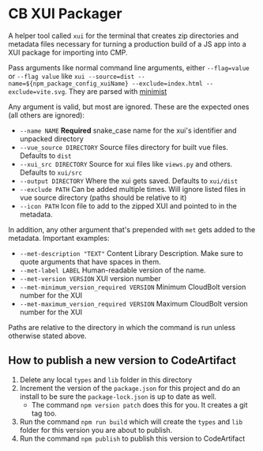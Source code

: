 # CB XUI Packager

A helper tool called `xui` for the terminal that creates zip directories and metadata files necessary for turning a production build of a JS app into a XUI package for importing into CMP.

Pass arguments like normal command line arguments, either `--flag=value` or `--flag value` like `xui --source=dist --name=${npm_package_config_xuiName} --exclude=index.html --exclude=vite.svg`. They are parsed with [minimist](https://www.npmjs.com/package/minimist)

Any argument is valid, but most are ignored. These are the expected ones (all others are ignored):

- `--name NAME` **Required** snake_case name for the xui's identifier and unpacked directory
- `--vue_source DIRECTORY` Source files directory for built vue files. Defaults to `dist`
- `--xui_src DIRECTORY` Source for xui files like `views.py` and others. Defaults to `xui/src`
- `--output DIRECTORY` Where the xui gets saved. Defaults to `xui/dist`
- `--exclude PATH` Can be added multiple times. Will ignore listed files in vue source directory (paths should be relative to it)
- `--icon PATH` Icon file to add to the zipped XUI and pointed to in the metadata.

In addition, any other argument that's prepended with `met` gets added to the metadata. Important examples:

- `--met-description "TEXT"` Content Library Description. Make sure to quote arguments that have spaces in them.
- `--met-label LABEL` Human-readable version of the name.
- `--met-version VERSION` XUI version number
- `--met-minimum_version_required VERSION` Minimum CloudBolt version number for the XUI
- `--met-maximum_version_required VERSION` Maximum CloudBolt version number for the XUI

Paths are relative to the directory in which the command is run unless otherwise stated above.

## How to publish a new version to CodeArtifact

1. Delete any local `types` and `lib` folder in this directory
1. Increment the version of the `package.json` for this project and do an install to be sure the `package-lock.json` is up to date as well.
   - The command `npm version patch` does this for you. It creates a git tag too.
1. Run the command `npm run build` which will create the `types` and `lib` folder for this version you are about to publish.
1. Run the command `npm publish` to publish this version to CodeArtifact
